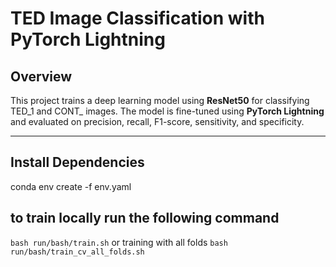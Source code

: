 # TED Image Classification with PyTorch Lightning

## Overview
This project trains a deep learning model using **ResNet50** for classifying TED_1 and CONT_ images. The model is fine-tuned using **PyTorch Lightning** and evaluated on precision, recall, F1-score, sensitivity, and specificity.

---

## Install Dependencies

conda env create -f env.yaml

## to train locally run the following command

`bash run/bash/train.sh` 
or training with all folds
`bash run/bash/train_cv_all_folds.sh` 

